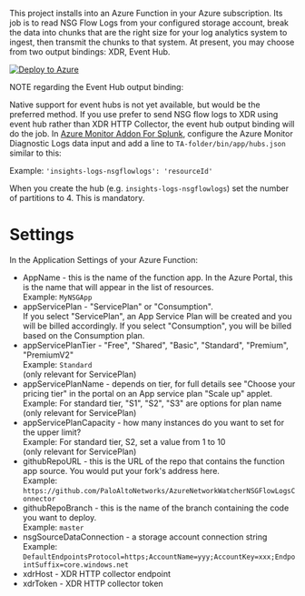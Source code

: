 This project installs into an Azure Function in your Azure subscription. Its job is to read NSG Flow Logs from your configured storage account, break the data into chunks that are the right size for your log analytics system to ingest, then transmit the chunks to that system. At present, you may choose from two output bindings: XDR, Event Hub.  


[![Deploy to Azure](http://azuredeploy.net/deploybutton.png)](https://portal.azure.com/#create/Microsoft.Template/uri/https%3A%2F%2Fraw.githubusercontent.com%2FPaloAltoNetworks%2FAzureNetworkWatcherNSGFlowLogsConnector%2Fmaster%2FNwNsgProject%2Fdeploy.json)


NOTE regarding the Event Hub output binding:  

Native support for event hubs is not yet available, but would be the preferred method. If you use prefer to send NSG flow logs to XDR using event hub rather than XDR HTTP Collector, the event hub output binding will do the job. In [Azure Monitor Addon For Splunk](https://github.com/Microsoft/AzureMonitorAddonForSplunk), configure the Azure Monitor Diagnostic Logs data input and add a line to ```TA-folder/bin/app/hubs.json``` similar to this:  

Example: ```'insights-logs-nsgflowlogs': 'resourceId'```  

When you create the hub (e.g. ```insights-logs-nsgflowlogs```) set the number of partitions to 4. This is mandatory.

# Settings

In the Application Settings of your Azure Function:
* AppName                     - this is the name of the function app. In the Azure Portal, this is the name that will appear in the list of resources.  
   Example: ```MyNSGApp```  
* appServicePlan              - "ServicePlan" or "Consumption".  
   If you select "ServicePlan", an App Service Plan will be created and you will be billed accordingly. If you select "Consumption", you will be billed based on the Consumption plan.  
* appServicePlanTier          - "Free", "Shared", "Basic", "Standard", "Premium", "PremiumV2"  
   Example: ```Standard```  
   (only relevant for ServicePlan)  
* appServicePlanName          - depends on tier, for full details see "Choose your pricing tier" in the portal on an App service plan "Scale up" applet.  
   Example: For standard tier, "S1", "S2", "S3" are options for plan name  
   (only relevant for ServicePlan)  
* appServicePlanCapacity      - how many instances do you want to set for the upper limit?  
   Example: For standard tier, S2, set a value from 1 to 10  
   (only relevant for ServicePlan)  
* githubRepoURL                     - this is the URL of the repo that contains the function app source. You would put your fork's address here.  
   Example: ```https://github.com/PaloAltoNetworks/AzureNetworkWatcherNSGFlowLogsConnector```
* githubRepoBranch                  - this is the name of the branch containing the code you want to deploy.  
   Example: ```master```  
* nsgSourceDataConnection     - a storage account connection string  
   Example: ```DefaultEndpointsProtocol=https;AccountName=yyy;AccountKey=xxx;EndpointSuffix=core.windows.net```
* xdrHost - XDR HTTP collector endpoint
* xdrToken - XDR HTTP collector token
